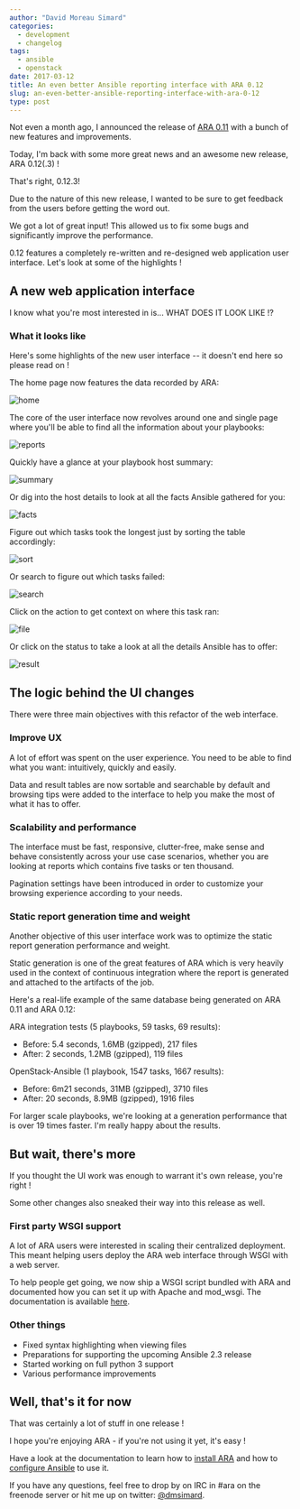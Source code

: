 ```yaml
---
author: "David Moreau Simard"
categories:
  - development
  - changelog
tags:
  - ansible
  - openstack
date: 2017-03-12
title: An even better Ansible reporting interface with ARA 0.12
slug: an-even-better-ansible-reporting-interface-with-ara-0-12
type: post
---
```


Not even a month ago, I announced the release of [ARA 0.11](https://dmsimard.com/2017/02/13/announcing-the-ara-0.11-release/) with a bunch of new features and improvements.

Today, I'm back with some more great news and an awesome new release, ARA 0.12(.3) !

That's right, 0.12.3!

Due to the nature of this new release, I wanted to be sure to get feedback from the users before getting the word out.

We got a lot of great input! This allowed us to fix some bugs and significantly improve the performance.

0.12 features a completely re-written and re-designed web application user interface. Let's look at some of the highlights !

## A new web application interface

I know what you're most interested in is... WHAT DOES IT LOOK LIKE !?

### What it looks like

Here's some highlights of the new user interface -- it doesn't end here so please
read on !

The home page now features the data recorded by ARA:

![home](home.png)

The core of the user interface now revolves around one and single page where you'll be able to find all the information about your playbooks:

![reports](reports.png)

Quickly have a glance at your playbook host summary:

![summary](summary.png)

Or dig into the host details to look at all the facts Ansible gathered for you:

![facts](facts.png)

Figure out which tasks took the longest just by sorting the table accordingly:

![sort](sort.png)

Or search to figure out which tasks failed:

![search](search.png)

Click on the action to get context on where this task ran:

![file](file.png)

Or click on the status to take a look at all the details Ansible has to offer:

![result](result.png)

## The logic behind the UI changes

There were three main objectives with this refactor of the web interface.

### Improve UX

A lot of effort was spent on the user experience.
You need to be able to find what you want: intuitively, quickly and easily.

Data and result tables are now sortable and searchable by default and browsing
tips were added to the interface to help you make the most of what it has to
offer.

### Scalability and performance

The interface must be fast, responsive, clutter-free, make sense and behave
 consistently across your use case scenarios, whether you are looking at
reports which contains five tasks or ten thousand.

Pagination settings have been introduced in order to customize your browsing
experience according to your needs.

### Static report generation time and weight

Another objective of this user interface work was to optimize the static report
generation performance and weight.

Static generation is one of the great features of ARA which is very heavily used
in the context of continuous integration where the report is generated and
attached to the artifacts of the job.

Here's a real-life example of the same database being generated on ARA 0.11 and
ARA 0.12:

ARA integration tests (5 playbooks, 59 tasks, 69 results):

* Before: 5.4 seconds, 1.6MB (gzipped), 217 files
* After: 2 seconds, 1.2MB (gzipped), 119 files

OpenStack-Ansible (1 playbook, 1547 tasks, 1667 results):

* Before: 6m21 seconds, 31MB (gzipped), 3710 files
* After: 20 seconds, 8.9MB (gzipped), 1916 files

For larger scale playbooks, we're looking at a generation performance that is
over 19 times faster. I'm really happy about the results.

## But wait, there's more

If you thought the UI work was enough to warrant it's own release, you're right !

Some other changes also sneaked their way into this release as well.

### First party WSGI support

A lot of ARA users were interested in scaling their centralized deployment.
This meant helping users deploy the ARA web interface through WSGI with a web server.

To help people get going, we now ship a WSGI script bundled with ARA and documented
how you can set it up with Apache and mod_wsgi.
The documentation is available [here](http://ara.readthedocs.io/en/latest/webserver.html).

### Other things

* Fixed syntax highlighting when viewing files
* Preparations for supporting the upcoming Ansible 2.3 release
* Started working on full python 3 support
* Various performance improvements

## Well, that's it for now

That was certainly a lot of stuff in one release !

I hope you're enjoying ARA - if you're not using it yet, it's easy !

Have a look at the documentation to learn how to [install ARA](http://ara.readthedocs.io/en/latest/installation.html)
and how to [configure Ansible](http://ara.readthedocs.io/en/latest/configuration.html) to use it.

If you have any questions, feel free to drop by on IRC in #ara on the freenode server or hit me up on twitter: [@dmsimard](https://twitter.com/dmsimard).

